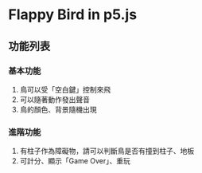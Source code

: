
# Flappy Bird in p5.js

## 功能列表
### 基本功能
1. 鳥可以受「空白鍵」控制來飛
2. 可以隨著動作發出聲音
3. 鳥的顏色、背景隨機出現

### 進階功能
1. 有柱子作為障礙物，請可以判斷鳥是否有撞到柱子、地板
2. 可計分、顯示「Game Over」、重玩